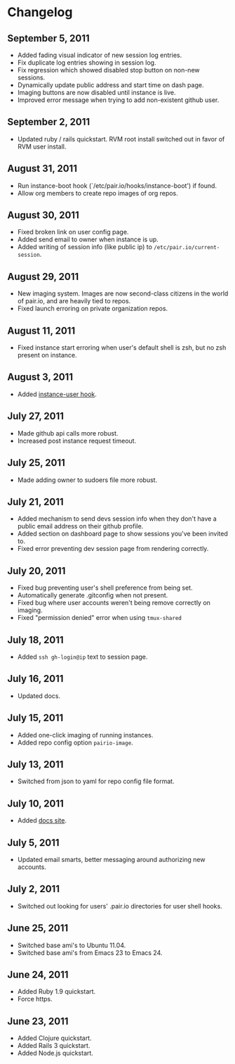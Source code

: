 # Changelog

## September 5, 2011
* Added fading visual indicator of new session log entries.
* Fix duplicate log entries showing in session log.
* Fix regression which showed disabled stop button on non-new
  sessions.
* Dynamically update public address and start time on dash page.
* Imaging buttons are now disabled until instance is live.
* Improved error message when trying to add non-existent github user.

## September 2, 2011
* Updated ruby / rails quickstart. RVM root install switched out in
  favor of RVM user install.

## August 31, 2011
* Run instance-boot hook (`/etc/pair.io/hooks/instance-boot') if
  found.
* Allow org members to create repo images of org repos.

## August 30, 2011
* Fixed broken link on user config page.
* Added send email to owner when instance is up.
* Added writing of session info (like public ip) to
  `/etc/pair.io/current-session`.

## August 29, 2011
* New imaging system. Images are now second-class citizens in the
  world of pair.io, and are heavily tied to repos.
* Fixed launch erroring on private organization repos.

## August 11, 2011
* Fixed instance start erroring when user's default shell is zsh, but
  no zsh present on instance.

## August 3, 2011
* Added [instance-user hook](http://docs.pair.io/instance-config.html#instance-hooks).

## July 27, 2011
* Made github api calls more robust.
* Increased post instance request timeout.

## July 25, 2011
* Made adding owner to sudoers file more robust.

## July 21, 2011
* Added mechanism to send devs session info when they don't have a
  public email address on their github profile.
* Added section on dashboard page to show sessions you've been invited to.
* Fixed error preventing dev session page from rendering correctly.

## July 20, 2011
* Fixed bug preventing user's shell preference from being set.
* Automatically generate .gitconfig when not present.
* Fixed bug where user accounts weren't being remove correctly on imaging.
* Fixed "permission denied" error when using `tmux-shared`

## July 18, 2011
* Added `ssh gh-login@ip` text to session page.

## July 16, 2011
* Updated docs.

## July 15, 2011
* Added one-click imaging of running instances.
* Added repo config option `pairio-image`.

## July 13, 2011
* Switched from json to yaml for repo config file format.

## July 10, 2011
* Added [docs site](http://docs.pair.io).

## July 5, 2011
* Updated email smarts, better messaging around authorizing new accounts.

## July 2, 2011
* Switched out looking for users' .pair.io directories for user shell hooks.

## June 25, 2011
* Switched base ami's to Ubuntu 11.04.
* Switched base ami's from Emacs 23 to Emacs 24.

## June 24, 2011

* Added Ruby 1.9 quickstart.
* Force https.

## June 23, 2011

* Added Clojure quickstart.
* Added Rails 3 quickstart.
* Added Node.js quickstart.
